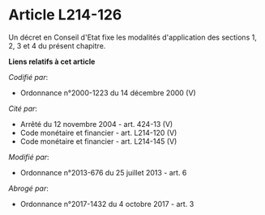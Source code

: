# Article L214-126

Un décret en Conseil d'Etat fixe les modalités d'application des sections 1, 2, 3 et 4 du présent chapitre.

**Liens relatifs à cet article**

_Codifié par_:

  - Ordonnance n°2000-1223 du 14 décembre 2000 (V)

_Cité par_:

  - Arrêté du 12 novembre 2004 - art. 424-13 (V)
  - Code monétaire et financier - art. L214-120 (V)
  - Code monétaire et financier - art. L214-145 (V)

_Modifié par_:

  - Ordonnance n°2013-676 du 25 juillet 2013 - art. 6

_Abrogé par_:

  - Ordonnance n°2017-1432 du 4 octobre 2017 - art. 3
